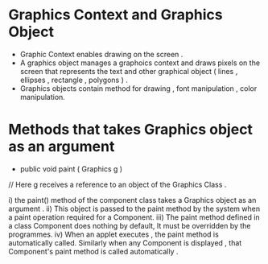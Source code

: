
# Graphics Context and Graphics Object

- Graphic Context enables drawing on the screen .
- A graphics object manages a graphoics context and draws pixels on the screen that represents the text and other graphical object ( lines , ellipses , rectangle , polygons ) .
- Graphics objects contain method for drawing , font manipulation , color manipulation.


# Methods that takes Graphics object as an argument 

- public void paint ( Graphics g )

// Here g receives a reference to an object of the Graphics Class .

i) the paint() method of the component class takes a Graphics object as an argument .
ii) This object is passed to the paint method by the system when a paint operation required for a Component.
iii) The paint method defined in a class Component does nothing by default, It must be overridden by the programmes.
iv) When an applet executes , the paint method is automatically called. Similarly when any Component is displayed , that Component's paint method is called automatically . 
